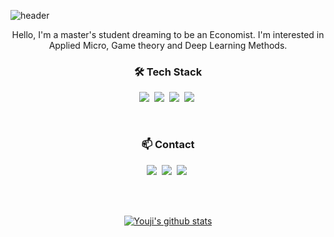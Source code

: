 ![header](https://capsule-render.vercel.app/api?type=waving&height=300&text=Youji%20Sung&color=gradient&desc=Hi%20there!%20I'm%20&descAlign=36&descAlignY=29)
<br>
<p align="center">
  Hello, I'm a master's student dreaming to be an Economist.
  I'm interested in Applied Micro, Game theory and Deep Learning Methods.
  
</p>

<h3 align="center">🛠 Tech Stack </h3>

<p align="center">
  <img src="https://img.shields.io/badge/Python-3766AB?style=flat&logo=Python&logoColor=white"/></a>&nbsp 
  <img src="https://img.shields.io/badge/R-%23276DC3?style=flat&logo=R&logoColor=white"/></a>&nbsp   
  <img src="https://img.shields.io/badge/C++-00599C?style=flat&logo=C%2B%2B&logoColor=white"/></a>&nbsp 
  <img src="https://img.shields.io/badge/LaTeX-%23008080?style=flat&logo=LaTeX&logoColor=white"/></a>&nbsp 
</p>

<br>
<h3 align="center">📫 Contact </h3>

<p align="center">
  <a href="https://www.instagram.com/youjysung"><img src="https://img.shields.io/badge/Instagram-E4405F? style=flat&logo=Instagram&logoColor=white"/></a>&nbsp 
  <a href="mailto:chloesung@korea.ac.kr"><img src="https://img.shields.io/badge/Gmail-d14836?style=flat&logo=Gmail&logoColor=white"/></a>&nbsp 
  <a href="https://chloesung.tistory.com"><img src="https://img.shields.io/badge/Blog-000000?style=flat&logo=Tistory&logoColor=white"/></a>&nbsp 
</p>


<br><br>
<div align="center">
  

[![Youji's github stats](https://github-readme-stats.vercel.app/api?username=chloesung)](https://github.com/anuraghazra/github-readme-stats)


</div>
